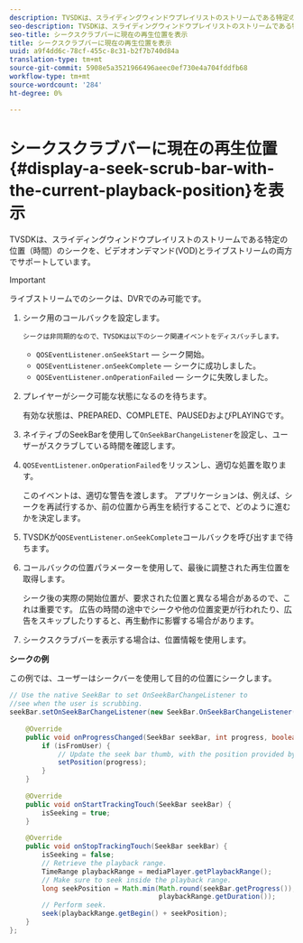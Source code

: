 ```yaml
---
description: TVSDKは、スライディングウィンドウプレイリストのストリームである特定の位置（時間）のシークを、ビデオオンデマンド(VOD)とライブストリームの両方でサポートしています。
seo-description: TVSDKは、スライディングウィンドウプレイリストのストリームである特定の位置（時間）のシークを、ビデオオンデマンド(VOD)とライブストリームの両方でサポートしています。
seo-title: シークスクラブバーに現在の再生位置を表示
title: シークスクラブバーに現在の再生位置を表示
uuid: a9f4dd6c-78cf-455c-8c31-b2f7b740d84a
translation-type: tm+mt
source-git-commit: 5908e5a3521966496aeec0ef730e4a704fddfb68
workflow-type: tm+mt
source-wordcount: '284'
ht-degree: 0%

---
```



# シークスクラブバーに現在の再生位置{#display-a-seek-scrub-bar-with-the-current-playback-position}を表示

TVSDKは、スライディングウィンドウプレイリストのストリームである特定の位置（時間）のシークを、ビデオオンデマンド(VOD)とライブストリームの両方でサポートしています。

>[!IMPORTANT]
>
>ライブストリームでのシークは、DVRでのみ可能です。

1. シーク用のコールバックを設定します。

       シークは非同期的なので、TVSDKは以下のシーク関連イベントをディスパッチします。
   
   * `QOSEventListener.onSeekStart`  — シーク開始。
   * `QOSEventListener.onSeekComplete`  — シークに成功しました。
   * `QOSEventListener.onOperationFailed`  — シークに失敗しました。

1. プレイヤーがシーク可能な状態になるのを待ちます。

   有効な状態は、PREPARED、COMPLETE、PAUSEDおよびPLAYINGです。

1. ネイティブのSeekBarを使用して`OnSeekBarChangeListener`を設定し、ユーザーがスクラブしている時間を確認します。
1. `QOSEventListener.onOperationFailed`をリッスンし、適切な処置を取ります。

   このイベントは、適切な警告を渡します。 アプリケーションは、例えば、シークを再試行するか、前の位置から再生を続行することで、どのように進むかを決定します。

1. TVSDKが`QOSEventListener.onSeekComplete`コールバックを呼び出すまで待ちます。
1. コールバックの位置パラメーターを使用して、最後に調整された再生位置を取得します。

   シーク後の実際の開始位置が、要求された位置と異なる場合があるので、これは重要です。 広告の時間の途中でシークや他の位置変更が行われたり、広告をスキップしたりすると、再生動作に影響する場合があります。

1. シークスクラブバーを表示する場合は、位置情報を使用します。

<!--<a id="example_9657AA855B6A4355B0E7D854596FFB54"></a>-->

**シークの例**

この例では、ユーザーはシークバーを使用して目的の位置にシークします。

```java
// Use the native SeekBar to set OnSeekBarChangeListener to  
//see when the user is scrubbing. 
seekBar.setOnSeekBarChangeListener(new SeekBar.OnSeekBarChangeListener() { 
 
    @Override 
    public void onProgressChanged(SeekBar seekBar, int progress, boolean isFromUser) { 
        if (isFromUser) {  
            // Update the seek bar thumb, with the position provided by the user. 
            setPosition(progress); 
        } 
    } 
 
    @Override 
    public void onStartTrackingTouch(SeekBar seekBar) { 
        isSeeking = true; 
    } 
 
    @Override 
    public void onStopTrackingTouch(SeekBar seekBar) { 
        isSeeking = false; 
        // Retrieve the playback range. 
        TimeRange playbackRange = mediaPlayer.getPlaybackRange(); 
        // Make sure to seek inside the playback range. 
        long seekPosition = Math.min(Math.round(seekBar.getProgress()),  
                                     playbackRange.getDuration()); 
        // Perform seek. 
        seek(playbackRange.getBegin() + seekPosition); 
    } 
}; 
```

